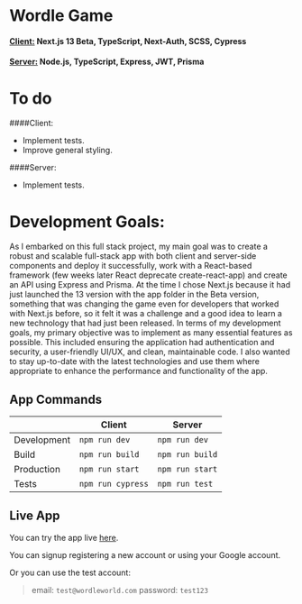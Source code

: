 # Wordle Game

#### <u>Client:</u> Next.js 13 Beta, TypeScript, Next-Auth, SCSS, Cypress

#### <u>Server:</u> Node.js, TypeScript, Express, JWT, Prisma

# To do

####Client:

- Implement tests.
- Improve general styling.

####Server:

- Implement tests.

# Development Goals:

As I embarked on this full stack project, my main goal was to create a robust and scalable full-stack app with both client and server-side components and deploy it successfully, work with a React-based framework (few weeks later React deprecate create-react-app) and create an API using Express and Prisma.
At the time I chose Next.js because it had just launched the 13 version with the app folder in the Beta version, something that was changing the game even for developers that worked with Next.js before, so it felt it was a challenge and a good idea to learn a new technology that had just been released.
In terms of my development goals, my primary objective was to implement as many essential features as possible. This included ensuring the application had authentication and security, a user-friendly UI/UX, and clean, maintainable code. I also wanted to stay up-to-date with the latest technologies and use them where appropriate to enhance the performance and functionality of the app.

## App Commands

|             | Client            | Server          |
| ----------- | ----------------- | --------------- |
| Development | `npm run dev`     | `npm run dev`   |
| Build       | `npm run build`   | `npm run build` |
| Production  | `npm run start`   | `npm run start` |
| Tests       | `npm run cypress` | `npm run test`  |

## Live App

You can try the app live [here](https://wordle-world.vercel.app/).

You can signup registering a new account or using your Google account.

Or you can use the test account:

> email: `test@wordleworld.com` password: `test123`
